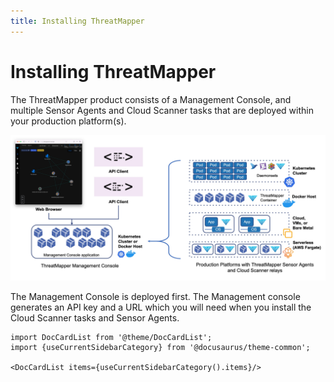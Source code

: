 ```yaml
---
title: Installing ThreatMapper
---
```


# Installing ThreatMapper

The ThreatMapper product consists of a Management Console, and multiple Sensor Agents and Cloud Scanner tasks that are deployed within your production platform(s).

![ThreatMapper Components](img/threatmapper-components.jpg)

The Management Console is deployed first. The Management console generates an API key and a URL which you will need when you install the Cloud Scanner tasks and Sensor Agents.

```mdx-code-block
import DocCardList from '@theme/DocCardList';
import {useCurrentSidebarCategory} from '@docusaurus/theme-common';

<DocCardList items={useCurrentSidebarCategory().items}/>
```
